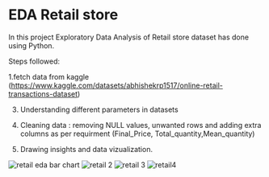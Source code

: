 # EDA Retail store
 In this project Exploratory Data Analysis of Retail store dataset has done using Python.
 
 Steps followed:
 
  1.fetch data from kaggle (https://www.kaggle.com/datasets/abhishekrp1517/online-retail-transactions-dataset)
  
 3. Understanding different parameters in datasets
  
 5. Cleaning data : removing NULL values, unwanted rows and adding extra columns as per requirment (Final_Price,           Total_quantity,Mean_quantity)
  
 6. Drawing insights and data vizualization.


![retail eda bar chart](https://github.com/ajaypjoshi/EDA-Retail-store/assets/131679074/3b2ee682-f03f-4ed2-bbdb-307bed973d6b)
![retail 2](https://github.com/ajaypjoshi/EDA-Retail-store/assets/131679074/7540bb53-12ef-476b-b90b-b81c116a1664)
![retail 3](https://github.com/ajaypjoshi/EDA-Retail-store/assets/131679074/38fd1079-4f99-4e68-ab4f-15c6d82bda56)
![retail4](https://github.com/ajaypjoshi/EDA-Retail-store/assets/131679074/cbfcd33b-311e-4193-b5e9-20cd5006f94a)
